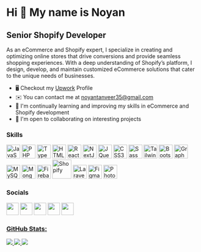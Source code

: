 Hi 👋 My name is Noyan
==============================

Senior Shopify Developer
--------------------

As an eCommerce and Shopify expert, I specialize in creating and optimizing online stores that drive conversions and provide seamless shopping experiences. With a deep understanding of Shopify’s platform, I design, develop, and maintain customized eCommerce solutions that cater to the unique needs of businesses.


* 🖥️  Checkout my  [Upwork](https://www.upwork.com/freelancers/~0142802c1da34c8e5f) Profile
* ✉️  You can contact me at [noyantanveer35@gmail.com](mailto:noyantanveer35@gmail.com)
* 🧠  I'm continually learning and improving my skills in eCommerce and Shopify development
* 🤝  I'm open to collaborating on interesting projects

### Skills

<p align="left">
<a href="https://developer.mozilla.org/en-US/docs/Web/JavaScript" target="_blank" rel="noreferrer"><img src="https://raw.githubusercontent.com/danielcranney/readme-generator/main/public/icons/skills/javascript-colored.svg" width="36" height="36" alt="JavaScript" /></a>
<a href="https://www.php.net/" target="_blank" rel="noreferrer"><img src="https://raw.githubusercontent.com/danielcranney/readme-generator/main/public/icons/skills/php-colored.svg" width="36" height="36" alt="PHP" /></a>
<a href="https://www.typescriptlang.org/" target="_blank" rel="noreferrer"><img src="https://raw.githubusercontent.com/danielcranney/readme-generator/main/public/icons/skills/typescript-colored.svg" width="36" height="36" alt="TypeScript" /></a>
<a href="https://developer.mozilla.org/en-US/docs/Glossary/HTML5" target="_blank" rel="noreferrer"><img src="https://raw.githubusercontent.com/danielcranney/readme-generator/main/public/icons/skills/html5-colored.svg" width="36" height="36" alt="HTML5" /></a>
<a href="https://reactjs.org/" target="_blank" rel="noreferrer"><img src="https://raw.githubusercontent.com/danielcranney/readme-generator/main/public/icons/skills/react-colored.svg" width="36" height="36" alt="React" /></a>
<a href="https://nextjs.org/docs" target="_blank" rel="noreferrer"><img src="https://raw.githubusercontent.com/danielcranney/readme-generator/main/public/icons/skills/nextjs-colored.svg" width="36" height="36" alt="NextJs" /></a>
<a href="https://jquery.com/" target="_blank" rel="noreferrer"><img src="https://raw.githubusercontent.com/danielcranney/readme-generator/main/public/icons/skills/jquery-colored.svg" width="36" height="36" alt="JQuery" /></a>
<a href="https://www.w3.org/TR/CSS/#css" target="_blank" rel="noreferrer"><img src="https://raw.githubusercontent.com/danielcranney/readme-generator/main/public/icons/skills/css3-colored.svg" width="36" height="36" alt="CSS3" /></a>
<a href="https://sass-lang.com/" target="_blank" rel="noreferrer"><img src="https://raw.githubusercontent.com/danielcranney/readme-generator/main/public/icons/skills/sass-colored.svg" width="36" height="36" alt="Sass" /></a>
<a href="https://tailwindcss.com/" target="_blank" rel="noreferrer"><img src="https://raw.githubusercontent.com/danielcranney/readme-generator/main/public/icons/skills/tailwindcss-colored.svg" width="36" height="36" alt="TailwindCSS" /></a>
<a href="https://getbootstrap.com/" target="_blank" rel="noreferrer"><img src="https://raw.githubusercontent.com/danielcranney/readme-generator/main/public/icons/skills/bootstrap-colored.svg" width="36" height="36" alt="Bootstrap" /></a>
<a href="https://graphql.org/" target="_blank" rel="noreferrer"><img src="https://raw.githubusercontent.com/danielcranney/readme-generator/main/public/icons/skills/graphql-colored.svg" width="36" height="36" alt="GraphQL" /></a>
<a href="https://www.mysql.com/" target="_blank" rel="noreferrer"><img src="https://raw.githubusercontent.com/danielcranney/readme-generator/main/public/icons/skills/mysql-colored.svg" width="36" height="36" alt="MySQL" /></a>
<a href="https://www.mongodb.com/" target="_blank" rel="noreferrer"><img src="https://raw.githubusercontent.com/danielcranney/readme-generator/main/public/icons/skills/mongodb-colored.svg" width="36" height="36" alt="MongoDB" /></a>
<a href="https://firebase.google.com/" target="_blank" rel="noreferrer"><img src="https://raw.githubusercontent.com/danielcranney/readme-generator/main/public/icons/skills/firebase-colored.svg" width="36" height="36" alt="Firebase" /></a>
<a href="https://www.shopify.com/" target="_blank" rel="noreferrer"><img src="https://github.com/user-attachments/assets/c97aa7dd-a099-48a2-b29b-a636793fffae" width="50" height="50" alt="Shopify" /></a>
<a href="https://laravel.com/" target="_blank" rel="noreferrer"><img src="https://raw.githubusercontent.com/danielcranney/readme-generator/main/public/icons/skills/laravel-colored.svg" width="36" height="36" alt="Laravel" /></a>
<a href="https://www.figma.com/" target="_blank" rel="noreferrer"><img src="https://raw.githubusercontent.com/danielcranney/readme-generator/main/public/icons/skills/figma-colored.svg" width="36" height="36" alt="Figma" /></a>
<a href="https://www.adobe.com/products/photoshop.html" target="_blank" rel="noreferrer"><img src="https://raw.githubusercontent.com/danielcranney/readme-generator/main/public/icons/skills/photoshop-colored.svg" width="36" height="36" alt="Photoshop" /></a>
</p>



### Socials

<p align="left"><a href="https://www.github.com/findnoyan" target="_blank" rel="noreferrer"><img src="https://github.com/user-attachments/assets/b4bcd968-3eee-441e-afe7-226958703621" width="32" height="32" /></a> 
<a href="https://www.instagram.com/btw_noyan/" target="_blank" rel="noreferrer"><img src="https://github.com/user-attachments/assets/51fb9ece-75c8-486a-8b25-9565fb657a61" width="32" height="32" /></a> 
<a href="https://www.linkedin.com/in/noyan-tanveer-0595152b6/" target="_blank" rel="noreferrer"><img src="https://github.com/user-attachments/assets/4b18e334-d27c-4d21-ab3c-393c0c81a6de" width="32" height="32" /></a> 
<a href="https://www.upwork.com/freelancers/~0142802c1da34c8e5f" target="_blank" rel="noreferrer"><img src="https://github.com/user-attachments/assets/d2cede46-bab7-432d-afc9-be8c6d2be1ee" width="32" height="32" /></a>
<a href="https://www.facebook.com/btw.noyan" target="_blank" rel="noreferrer"><img src="https://github.com/user-attachments/assets/77c59628-79f7-4ce8-b5b7-3e1bce440c51" width="32" height="32" /</a>
</p>


### GitHub Stats:

![](https://github-readme-stats.vercel.app/api?username=findnoyan&theme=dark&hide_border=false&include_all_commits=false&count_private=true)
![](https://github-readme-streak-stats.herokuapp.com/?user=findnoyan&theme=dark&hide_border=false)
![](https://github-readme-stats.vercel.app/api/top-langs/?username=findnoyan&theme=dark&hide_border=false&include_all_commits=false&count_private=true&layout=compact)

<!--
### Badges

 <b>My GitHub Stats</b>

<a href="http://www.github.com/findusman"><img src="https://github-readme-stats.vercel.app/api?username=findusman&show_icons=true&hide=&count_private=true&title_color=0891b2&text_color=ef4444&icon_color=0891b2&bg_color=000000&hide_border=true&show_icons=true" alt="findusman's GitHub stats" /></a> -->
